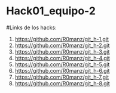 # Hack01_equipo-2
#Links de los hacks:
1) https://github.com/R0manz/git_h-1.git
2) https://github.com/R0manz/git_h-2.git
3) https://github.com/R0manz/git_h-3.git
4) https://github.com/R0manz/git_h-4.git
5) https://github.com/R0manz/git_h-5.git
6) https://github.com/R0manz/git_h-6.git
7) https://github.com/R0manz/git_h-7.git
8) https://github.com/R0manz/git_h-8.git
